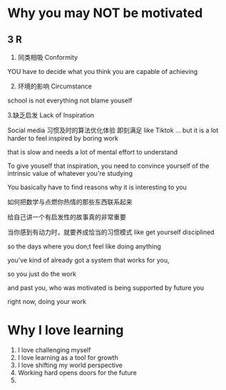# Why you may NOT be motivated

## 3 R

1. 同类相吸 Conformity 

YOU have to decide what you think you are capable of achieving

2. 环境的影响 Circumstance 

school is not everything 
not blame youself

3.缺乏启发 Lack of Inspiration

Social media  习惯及时的算法优化体验 即刻满足
like Tiktok ...
but it is a lot harder to feel inspired by boring work

that is slow and needs a lot of mental effort to understand 

To give youself that inspiration, you need to convince yourself
of the intrinsic value of whatever you're studying


You basically have to find reasons why it is interesting to you

如何把数学与点燃你热情的那些东西联系起来

给自己讲一个有启发性的故事真的非常重要

当你感到有动力时，就要养成恰当的习惯模式 like get yourself disciplined

so the days where you don;t feel like doing anything

you've kind of already got a system that works for you,

so you just do the work

and past you, who was motivated is being supported by future you

right now, doing your work


# Why I love learning

1. I love challenging myself
2. I love learning as a tool for growth
3. I love shifting my world perspective
4. Working hard opens doors for the future
5. 
